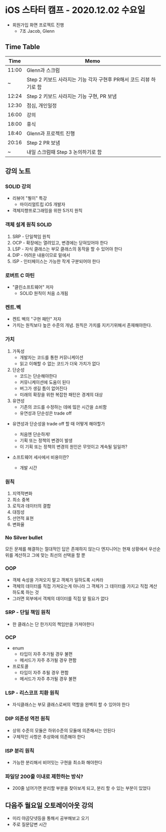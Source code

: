 # iOS 스타터 캠프 - 2020.12.02 수요일

- 회원가입 화면 프로젝트 진행
    - 7조 Jacob, Glenn 

## Time Table

Time  | Memo 
----- | ---------------------------------------------
11:00 | Glenn과 스크럼
~     | Step 2 키보드 사라지는 기능 각자 구현후 PR해서 코드 리뷰 하기로 함
12:24 | Step 2 키보드 사라지는 기능 구현, PR 보냄
12:30 | 점심, 개인일정
16:00 | 강의
18:00 | 휴식
18:40 | Glenn과 프로젝트 진행
20:16 | Step 2 PR 보냄
~     | 내일 스크럼때 Step 3 논의하기로 함

## 강의 노트 

### SOLID 강의

- 리뷰어 "붱이" 특강
    - 마이리얼트립 iOS 개발자
- 객체지향프로그래밍을 위한 5가지 원칙

### 객체 설계 원칙 SOLID

1. SRP - 단일책임 원칙
2. OCP - 확장에는 열려있고, 변경에는 닫혀있어야 한다
3. LSP - 자식 클래스는 부모 클래스의 동작을 할 수 있어야 한다
4. DIP - 어려운 내용이므로 밑에서 
5. ISP - 인터페이스는 가능한 작게 구분되어야 한다

### 로버트 C 마틴

- "클린소프트웨어" 저자 
    - SOLID 원칙이 처음 소개됨

### 켄트.벡

- 켄트 벡의 "구현 패턴" 저자
- 가치는 원칙보다 높은 수준의 개념. 원칙은 가치를 지키기위해서 존재해야한다.

### 가치

1. 가독성
    - 개발자는 코드를 통한 커뮤니케이션
    - 읽고 이해할 수 없는 코드가 더욱 가치가 없다
2. 단순성
    - 코드는 단순해야한다
    - 커뮤니케이션에 도움이 된다
    - 버그가 생길 틈이 없어진다
    - 미래의 확장을 위한 복잡한 패턴은 경계의 대상
3. 유연성
    - 기존의 코드를 수정하는 데에 많은 시간을 소비함
    - 유연성과 단순성은 trade off

- 유연성과 단순성을 trade off 할 때 어떻게 해야할가
    - 처음엔 단순하게!
    - 기획 또는 정책의 변경이 발생
    - 이 기획 또는 정책의 변경의 원인은 무엇이고 계속될 일일까?

- 소프트웨어 세사에서 비용이란?
    - 개발 시간

### 원칙

1. 지역적변화
2. 최소 중복
3. 로직과 데이터의 결합
4. 대칭성
5. 선언적 표현
6. 변화율

### No Silver bullet

모든 문제를 해결하는 절대적인 답은 존재하지 않는다
엔지니어는 현재 상황에서 우선순위를 계산하고 그에 맞는 최선의 선택을 할 뿐

### OOP

- 객체 속성을 가져오지 말고 객체가 일하도록 시켜라
- 객체의 데이터를 직접 가져오는게 아니라 그 객체가 그 데이터를 가지고 직접 계산하도록 하는 것
- 그러면 외부에서 객체의 데이터를 직접 알 필요가 없다

### SRP - 단일 책임 원칙

- 한 클래스는 단 한가지의 책임만을 가져야한다

### OCP

- enum
    - 타입이 자주 추가될 경우 불편
    - 메서드가 자주 추가될 경우 편함
- 프로토콜 
    - 타입이 자주 추될 경우 편함
    - 메서드가 자주 추가될 경우 불편

### LSP - 리스코프 치환 원칙

- 자식클래스는 부모 클래스로써의 역할을 완벽히 할 수 있어야 한다

### DIP 의존성 역전 원칙

- 상위 수준의 모듈은 하위수준의 모듈에 의존해서는 안된다
- 구체적인 사항은 추상화에 의존해야 한다

### ISP 분리 원칙

- 가능한 분리해서 비어잇는 구현을 최소화 해야한다

### 파일당 200줄 이내로 제한하는 방식?

- 200줄 넘어가면 분리할 부분을 찾아보게 되고, 분리 할 수 있는 부분이 있었다

## 다음주 월요일 오토레이아웃 강의

- 미리 야곰닷넷등을 통해서 공부해보고 오기
- 주로 질문답변 시간